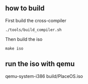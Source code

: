## how to build

First build the cross-compiler
```
./tools/build_compiler.sh
```

Then build the iso
```
make iso
```

## run the iso with qemu
qemu-system-i386 build/PlaceOS.iso

